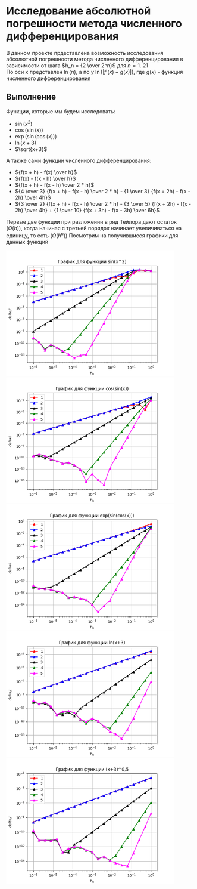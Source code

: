 # Исследование абсолютной погрешности метода численного дифференцирования

В данном проекте прдеставлена возможность исследования абсолютной погрешности метода численного дифференцирования в зависимости от шага $h_n = {2 \over 2^n}$ для $n=1..21$ <br/>
По оси x представлен $\ln(n)$, а по $y$ $\ln(|f'(x) - g(x)|)$, где $g(x)$ -  функция численного дифференцирования

## Выполнение

Функции, которые мы будем исследовать:
-    $\sin(x^2)$
-    $\cos(\sin(x))$
-    $\exp(\sin(\cos(x)))$
-    $\ln(x+3)$
-    $\sqrt{x+3}$

А также сами функции численного дифференцирования: 

+ ${f(x + h) - f(x) \over h}$
+ ${f(x) - f(x - h) \over h}$
+ ${f(x + h) - f(x - h) \over 2 * h}$
+ ${4 \over 3} {f(x + h) - f(x - h) \over 2 * h} - {1 \over 3} {f(x + 2h) - f(x - 2h) \over 4h}$
+ ${3 \over 2} {f(x + h) - f(x - h) \over 2 * h} - {3 \over 5} {f(x + 2h) - f(x - 2h) \over 4h} + {1 \over 10} {f(x + 3h) - f(x - 3h) \over 6h}$

Первые две функции при разложении в ряд Тейлора дают остаток $(O(h))$, когда начиная с третьей порядок начинает увеличиваться на единицу, то есть $(O(h^n))$
Посмотрим на получившиеся графики для данных функций
<div class="img-div">
  <img src="https://github.com/EnikAs/Computational-Mathematics/blob/main/1Task/%D0%93%D1%80%D0%B0%D1%84%D0%B8%D0%BA%20%D0%B4%D0%BB%D1%8F%20%D1%84%D1%83%D0%BD%D0%BA%D1%86%D0%B8%D0%B8%20sin(x%5E2).png" width="450" alt="">
  <img src="https://github.com/EnikAs/Computational-Mathematics/blob/main/1Task/%D0%93%D1%80%D0%B0%D1%84%D0%B8%D0%BA%20%D0%B4%D0%BB%D1%8F%20%D1%84%D1%83%D0%BD%D0%BA%D1%86%D0%B8%D0%B8%20cos(sin(x)).png" width="450" alt="">
  <img src="https://github.com/EnikAs/Computational-Mathematics/blob/main/1Task/%D0%93%D1%80%D0%B0%D1%84%D0%B8%D0%BA%20%D0%B4%D0%BB%D1%8F%20%D1%84%D1%83%D0%BD%D0%BA%D1%86%D0%B8%D0%B8%20exp(sin(cos(x))).png" width="450" alt="">
  <img src="https://github.com/EnikAs/Computational-Mathematics/blob/main/1Task/%D0%93%D1%80%D0%B0%D1%84%D0%B8%D0%BA%20%D0%B4%D0%BB%D1%8F%20%D1%84%D1%83%D0%BD%D0%BA%D1%86%D0%B8%D0%B8%20ln(x%2B3).png" width="450" alt="">
  <img src="https://github.com/EnikAs/Computational-Mathematics/blob/main/1Task/%D0%93%D1%80%D0%B0%D1%84%D0%B8%D0%BA%20%D0%B4%D0%BB%D1%8F%20%D1%84%D1%83%D0%BD%D0%BA%D1%86%D0%B8%D0%B8%20(x%2B3)%5E0%2C5.png" width="450" alt="">
</div>
